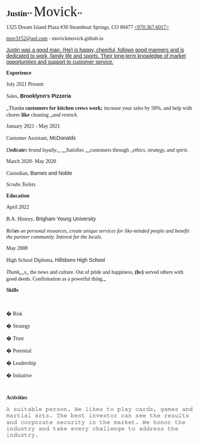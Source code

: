 <div class="WordSection1">

**<span style="font-size:16.0pt;mso-bidi-font-size:11.0pt;line-height:
107%;font-family:&quot;Bookman Old Style&quot;,serif;mso-bidi-font-family:&quot;Times New Roman&quot;">Justin</span>**** <span style="font-size:16.0pt;mso-bidi-font-size:
11.0pt;line-height:107%;font-family:&quot;Times New Roman&quot;,serif"></span> **<span class="SpellE">**<span style="font-size:
28.0pt;mso-bidi-font-size:11.0pt;line-height:107%;font-family:&quot;Times New Roman&quot;,serif;
mso-effects-glow-color:#A5A5A5;mso-effects-glow-themecolor:accent3;mso-effects-glow-alpha:
40.0%;mso-effects-glow-colortransforms:satm=175000;mso-effects-glow-rad:18.0pt">Movick</span>**</span>**<span style="font-size:16.0pt;mso-bidi-font-size:
11.0pt;line-height:107%;font-family:&quot;Times New Roman&quot;,serif"></span>**

<span style="font-family:&quot;Times New Roman&quot;,serif">1325 Dream Island Plaza #30 Steamboat Springs, CO 80477  <u><970.367.6017></u></span>

<span style="font-family:&quot;Times New Roman&quot;,serif">mov3152@aol.com - movickmovick.github.io</span>

<span style="font-family:&quot;Times New Roman&quot;,serif"></span>

<u><span style="font-family:&quot;Gadugi&quot;,sans-serif;mso-bidi-font-family:
&quot;Times New Roman&quot;">Justin was a good man. (He) is happy, cheerful, follows good manners and is dedicated to work, family life and sports. Their long-term knowledge of market opportunities and support to customer service.</span></u>

_<span style="font-family:
&quot;Times New Roman&quot;,serif"></span>_

**<span style="font-family:Consolas;mso-bidi-font-family:&quot;Times New Roman&quot;">Experience</span>**

<span style="font-family:&quot;Times New Roman&quot;,serif">July 2021  Present</span>

<span style="font-family:&quot;MS Gothic&quot;;mso-bidi-font-family:&quot;Times New Roman&quot;">Sales</span><span style="font-family:&quot;Times New Roman&quot;,serif">,</span> **<span style="font-family:&quot;Copperplate Gothic Bold&quot;,sans-serif;
mso-bidi-font-family:&quot;Times New Roman&quot;">Brooklynn's Pizzeria</span>**<span style="font-family:&quot;Times New Roman&quot;,serif"></span>

_<span style="font-family:&quot;HoloLens MDL2 Assets&quot;,serif;mso-bidi-font-family:&quot;Times New Roman&quot;">Thank</span>__<span style="font-family:&quot;Cambria&quot;,serif;
mso-bidi-font-family:&quot;Times New Roman&quot;">s customers for kitchen crews work;</span>__ <span style="font-family:&quot;HoloLens MDL2 Assets&quot;,serif;
mso-bidi-font-family:&quot;Times New Roman&quot;">increase your sales by 50%, and help with chores</span> __<span style="font-family:&quot;Cambria&quot;,serif;mso-bidi-font-family:&quot;Times New Roman&quot;">like</span>__ <span style="font-family:&quot;HoloLens MDL2 Assets&quot;,serif;
mso-bidi-font-family:&quot;Times New Roman&quot;">cleaning</span> __<span style="font-family:&quot;Cambria&quot;,serif;
mso-bidi-font-family:&quot;Times New Roman&quot;">and restock.</span>_

<span style="font-family:&quot;Times New Roman&quot;,serif">January 2021 - May 2021</span>

<span style="font-family:&quot;MS Gothic&quot;;mso-bidi-font-family:&quot;Times New Roman&quot;">Customer Assistant</span><span style="font-family:&quot;Times New Roman&quot;,serif">,</span> <span style="font-family:&quot;Copperplate Gothic Bold&quot;,sans-serif;mso-bidi-font-family:
&quot;Times New Roman&quot;">McDonalds</span><span style="font-family:&quot;Times New Roman&quot;,serif"></span>

_<span style="font-family:&quot;Cambria&quot;,serif;mso-bidi-font-family:&quot;Times New Roman&quot;">D</span>__<span style="font-family:&quot;HoloLens MDL2 Assets&quot;,serif;
mso-bidi-font-family:&quot;Times New Roman&quot;">edicate</span>__<span style="font-family:&quot;Cambria&quot;,serif;mso-bidi-font-family:&quot;Times New Roman&quot;">s brand loyalty.</span>__ <span style="font-family:&quot;HoloLens MDL2 Assets&quot;,serif;mso-bidi-font-family:&quot;Times New Roman&quot;"></span> __<span style="font-family:&quot;Cambria&quot;,serif;
mso-bidi-font-family:&quot;Times New Roman&quot;">Satisfies</span> __<span style="font-family:&quot;HoloLens MDL2 Assets&quot;,serif;
mso-bidi-font-family:&quot;Times New Roman&quot;">customers through</span> __<span style="font-family:&quot;Cambria&quot;,serif;
mso-bidi-font-family:&quot;Times New Roman&quot;">ethics, strategy, and spirit.</span>_

<span style="font-family:&quot;Times New Roman&quot;,serif">March 2020- May 2020</span>

<span style="font-family:&quot;MS Gothic&quot;;mso-bidi-font-family:&quot;Times New Roman&quot;">Custodian</span><span style="font-family:&quot;Times New Roman&quot;,serif">,</span> <span style="font-family:
&quot;Copperplate Gothic Bold&quot;,sans-serif;mso-bidi-font-family:&quot;Times New Roman&quot;">Barnes and Noble</span><span style="font-family:&quot;Times New Roman&quot;,serif"></span>

_<span style="font-family:&quot;HoloLens MDL2 Assets&quot;,serif;mso-bidi-font-family:&quot;Times New Roman&quot;">Scrubs Toilets</span>_

**<span style="font-family:Consolas;mso-bidi-font-family:&quot;Times New Roman&quot;">Education</span>**

<span style="font-family:&quot;Times New Roman&quot;,serif">April 2022</span>

<span style="font-family:&quot;MS Gothic&quot;;mso-bidi-font-family:&quot;Times New Roman&quot;">B.A. History</span><span style="font-family:&quot;Times New Roman&quot;,serif">,</span> <span style="font-family:&quot;Copperplate Gothic Bold&quot;,sans-serif;mso-bidi-font-family:
&quot;Times New Roman&quot;">Brigham Young University</span><span style="font-family:
&quot;Times New Roman&quot;,serif"></span>

_<span style="font-family:&quot;HoloLens MDL2 Assets&quot;,serif;mso-bidi-font-family:&quot;Times New Roman&quot;">Reli</span>__<span style="font-family:&quot;Cambria&quot;,serif;
mso-bidi-font-family:&quot;Times New Roman&quot;">es</span>__ <span style="font-family:&quot;HoloLens MDL2 Assets&quot;,serif;mso-bidi-font-family:
&quot;Times New Roman&quot;">on personal resources, create unique services for like-minded people and benefit the partner community. Interest for the locals.</span>_

<span style="font-family:&quot;Times New Roman&quot;,serif">May 2008</span>

<span style="font-family:&quot;MS Gothic&quot;;mso-bidi-font-family:&quot;Times New Roman&quot;">High School Diploma</span><span style="font-family:&quot;Times New Roman&quot;,serif">,</span> <span style="font-family:&quot;Copperplate Gothic Bold&quot;,sans-serif;mso-bidi-font-family:
&quot;Times New Roman&quot;">Hillsboro High School</span><span style="font-family:&quot;Times New Roman&quot;,serif"></span>

<span class="GramE">_<span style="font-family:&quot;HoloLens MDL2 Assets&quot;,serif;mso-bidi-font-family:&quot;Times New Roman&quot;">Thank</span>__<span style="font-family:&quot;Cambria&quot;,serif;
mso-bidi-font-family:&quot;Times New Roman&quot;">s</span>_</span>_ <span style="font-family:&quot;HoloLens MDL2 Assets&quot;,serif;mso-bidi-font-family:
&quot;Times New Roman&quot;">the news and culture. Out of pride and happiness,</span> __<span style="font-family:&quot;Cambria&quot;,serif;
mso-bidi-font-family:&quot;Times New Roman&quot;">(h</span>__<span style="font-family:&quot;HoloLens MDL2 Assets&quot;,serif;mso-bidi-font-family:
&quot;Times New Roman&quot;">e</span>__<span style="font-family:&quot;Cambria&quot;,serif;mso-bidi-font-family:&quot;Times New Roman&quot;">)</span>__ <span style="font-family:&quot;HoloLens MDL2 Assets&quot;,serif;
mso-bidi-font-family:&quot;Times New Roman&quot;">served others with good deeds. Confirmation as a powerful thing.</span>_

**<span style="font-family:Consolas;
mso-bidi-font-family:&quot;Times New Roman&quot;">Skills</span>**

</div>

<span style="font-size:11.0pt;line-height:107%;font-family:&quot;Times New Roman&quot;,serif;
mso-fareast-font-family:Calibri;mso-fareast-theme-font:minor-latin;mso-ansi-language:
EN-US;mso-fareast-language:EN-US;mso-bidi-language:AR-SA">  
</span>

<div class="WordSection2">

<span style="font-family:Symbol;mso-fareast-font-family:Symbol;mso-bidi-font-family:
Symbol"><span style="mso-list:Ignore">�<span style="font:7.0pt &quot;Times New Roman&quot;"></span> </span></span><span style="font-family:&quot;Comic Sans MS&quot;;
mso-bidi-font-family:&quot;Times New Roman&quot;">Risk</span>

<span style="font-family:Symbol;mso-fareast-font-family:Symbol;mso-bidi-font-family:
Symbol"><span style="mso-list:Ignore">�<span style="font:7.0pt &quot;Times New Roman&quot;"></span> </span></span><span style="font-family:&quot;Comic Sans MS&quot;;
mso-bidi-font-family:&quot;Times New Roman&quot;">Strategy</span>

<span style="font-family:Symbol;mso-fareast-font-family:Symbol;mso-bidi-font-family:
Symbol"><span style="mso-list:Ignore">�<span style="font:7.0pt &quot;Times New Roman&quot;"></span> </span></span><span style="font-family:&quot;Comic Sans MS&quot;;
mso-bidi-font-family:&quot;Times New Roman&quot;">Trust<span style="mso-tab-count:1"></span></span>

<span style="font-family:Symbol;mso-fareast-font-family:Symbol;mso-bidi-font-family:
Symbol"><span style="mso-list:Ignore">�<span style="font:7.0pt &quot;Times New Roman&quot;"></span> </span></span><span style="font-family:&quot;Comic Sans MS&quot;;
mso-bidi-font-family:&quot;Times New Roman&quot;">Potential</span>

<span style="font-family:Symbol;mso-fareast-font-family:Symbol;mso-bidi-font-family:
Symbol"><span style="mso-list:Ignore">�<span style="font:7.0pt &quot;Times New Roman&quot;"></span> </span></span><span style="font-family:&quot;Comic Sans MS&quot;;
mso-bidi-font-family:&quot;Times New Roman&quot;">Leadership</span>

<span style="font-family:Symbol;mso-fareast-font-family:Symbol;mso-bidi-font-family:
Symbol"><span style="mso-list:Ignore">�<span style="font:7.0pt &quot;Times New Roman&quot;"></span> </span></span><span style="font-family:&quot;Comic Sans MS&quot;;
mso-bidi-font-family:&quot;Times New Roman&quot;">Initiative</span>

</div>

**<span style="font-size:11.0pt;
line-height:107%;font-family:Consolas;mso-fareast-font-family:Calibri;
mso-fareast-theme-font:minor-latin;mso-bidi-font-family:&quot;Times New Roman&quot;;
mso-ansi-language:EN-US;mso-fareast-language:EN-US;mso-bidi-language:AR-SA">  
</span>**

<div class="WordSection3">

**<span style="font-family:Consolas;mso-bidi-font-family:&quot;Times New Roman&quot;">Activities</span>**

<span style="font-size:12.0pt;mso-bidi-font-size:11.0pt;
line-height:107%;font-family:FreeMono">A suitable person. He likes to play cards, games and martial arts. The best investor can see the results and corporate security in the market. We honor the industry and take every challenge to address the industry.</span>

</div>
